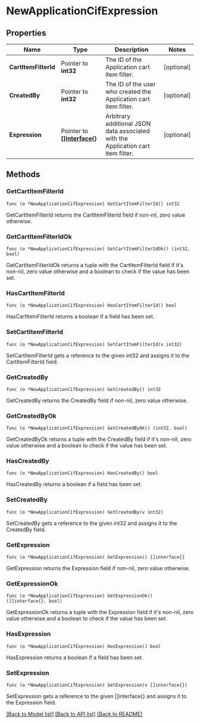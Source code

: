 # NewApplicationCifExpression

## Properties

Name | Type | Description | Notes
------------ | ------------- | ------------- | -------------
**CartItemFilterId** | Pointer to **int32** | The ID of the Application cart item filter. | [optional] 
**CreatedBy** | Pointer to **int32** | The ID of the user who created the Application cart item filter. | [optional] 
**Expression** | Pointer to [**[]interface{}**]([]interface{}.md) | Arbitrary additional JSON data associated with the Application cart item filter. | [optional] 

## Methods

### GetCartItemFilterId

`func (o *NewApplicationCifExpression) GetCartItemFilterId() int32`

GetCartItemFilterId returns the CartItemFilterId field if non-nil, zero value otherwise.

### GetCartItemFilterIdOk

`func (o *NewApplicationCifExpression) GetCartItemFilterIdOk() (int32, bool)`

GetCartItemFilterIdOk returns a tuple with the CartItemFilterId field if it's non-nil, zero value otherwise
and a boolean to check if the value has been set.

### HasCartItemFilterId

`func (o *NewApplicationCifExpression) HasCartItemFilterId() bool`

HasCartItemFilterId returns a boolean if a field has been set.

### SetCartItemFilterId

`func (o *NewApplicationCifExpression) SetCartItemFilterId(v int32)`

SetCartItemFilterId gets a reference to the given int32 and assigns it to the CartItemFilterId field.

### GetCreatedBy

`func (o *NewApplicationCifExpression) GetCreatedBy() int32`

GetCreatedBy returns the CreatedBy field if non-nil, zero value otherwise.

### GetCreatedByOk

`func (o *NewApplicationCifExpression) GetCreatedByOk() (int32, bool)`

GetCreatedByOk returns a tuple with the CreatedBy field if it's non-nil, zero value otherwise
and a boolean to check if the value has been set.

### HasCreatedBy

`func (o *NewApplicationCifExpression) HasCreatedBy() bool`

HasCreatedBy returns a boolean if a field has been set.

### SetCreatedBy

`func (o *NewApplicationCifExpression) SetCreatedBy(v int32)`

SetCreatedBy gets a reference to the given int32 and assigns it to the CreatedBy field.

### GetExpression

`func (o *NewApplicationCifExpression) GetExpression() []interface{}`

GetExpression returns the Expression field if non-nil, zero value otherwise.

### GetExpressionOk

`func (o *NewApplicationCifExpression) GetExpressionOk() ([]interface{}, bool)`

GetExpressionOk returns a tuple with the Expression field if it's non-nil, zero value otherwise
and a boolean to check if the value has been set.

### HasExpression

`func (o *NewApplicationCifExpression) HasExpression() bool`

HasExpression returns a boolean if a field has been set.

### SetExpression

`func (o *NewApplicationCifExpression) SetExpression(v []interface{})`

SetExpression gets a reference to the given []interface{} and assigns it to the Expression field.


[[Back to Model list]](../README.md#documentation-for-models) [[Back to API list]](../README.md#documentation-for-api-endpoints) [[Back to README]](../README.md)


